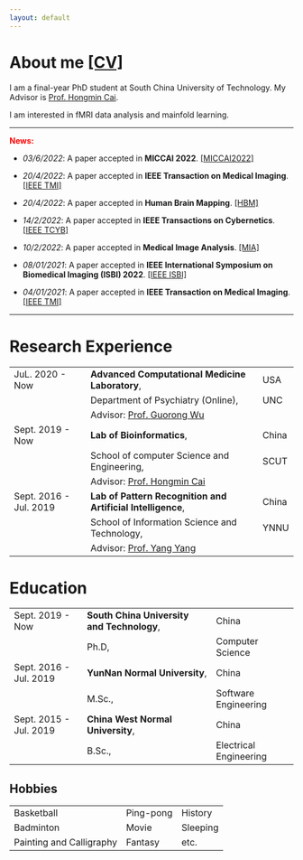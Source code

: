```yaml
---
layout: default
---
```


# About me [[CV]](https://www.dropbox.com/home?preview=Curriculum+Vitae.pdf)


I am a final-year PhD student at South China University of Technology. My Advisor is [Prof. Hongmin Cai](http://www2.scut.edu.cn/bioinformatics/td/list.htm).

I am interested in fMRI data analysis and mainfold learning.

<hr/>

**<font color=red>News:</font>**

- _03/6/2022_: A paper accepted in **MICCAI 2022**. [[MICCAI2022]](https://ieeexplore.ieee.org/document/9761822](https://conferences.miccai.org/2022/en/))

- _20/4/2022_: A paper accepted in **IEEE Transaction on Medical Imaging**. [[IEEE TMI]](https://ieeexplore.ieee.org/document/9761822)

- _20/4/2022_: A paper accepted in **Human Brain Mapping**. [[HBM]](https://onlinelibrary.wiley.com/doi/10.1002/hbm.25897)

- _14/2/2022_: A paper accepted in **IEEE Transactions on Cybernetics**. [[IEEE TCYB]](https://pubmed.ncbi.nlm.nih.gov/35404827/)

- _10/2/2022_: A paper accepted in **Medical Image Analysis**. [[MIA]](https://www.sciencedirect.com/science/article/pii/S1361841522000330)

- _08/01/2021_: A paper accepted in **IEEE International Symposium on Biomedical Imaging (ISBI) 2022**. [[IEEE ISBI]](https://ieeexplore.ieee.org/stamp/stamp.jsp?tp=&arnumber=9761486)

- _04/01/2021_: A paper accepted in **IEEE Transaction on Medical Imaging**. [[IEEE TMI]](https://ieeexplore.ieee.org/stamp/stamp.jsp?arnumber=9684475)

<hr/>

# Research Experience

|         |           |   |
|:-------------|:------------------|:------|
| JuL. 2020 - Now         | **Advanced Computational Medicine Laboratory**, | USA  |
|                                     | Department of Psychiatry (Online),  |  UNC  |
|                                     | Advisor: [Prof. Guorong Wu](https://scholar.google.com/citations?user=XVsMB2kAAAAJ&hl=en) | |
| Sept. 2019 - Now         | **Lab of Bioinformatics**, | China  |
|                                     | School of computer Science and Engineering,  |  SCUT  |
|                                     | Advisor: [Prof. Hongmin Cai](https://scholar.google.com/citations?user=B2BWq_EAAAAJ&hl=en) | |
| Sept. 2016 - Jul. 2019 | **Lab of Pattern Recognition and Artificial Intelligence**, | China  |
|                                     | School of Information Science and Technology, | YNNU  |
|                                     | Advisor: [Prof. Yang Yang](https://scholar.google.com/citations?user=7JLPFHgAAAAJ&hl=zh-CN) | |

# Education

|         |           |   |
|:-------------|:------------------|:------|
| Sept. 2019 - Now         | **South China University and Technology**, | China  |
|                                     | Ph.D,                       | Computer Science  |
| Sept. 2016 - Jul. 2019   | **YunNan Normal University**, | China  |
|                                     | M.Sc.,                       |  Software Engineering |
| Sept. 2015 - Jul. 2019 | **China West Normal University**, | China  |
|                                     | B.Sc.,                         | Electrical Engineering  |

## Hobbies

|         |           |   |
|:------|:------|:------|
| Basketball | Ping-pong | History |
| Badminton | Movie | Sleeping |
| Painting and Calligraphy | Fantasy | etc. |

